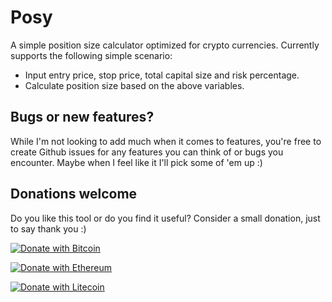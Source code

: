 # Posy
A simple position size calculator optimized for crypto currencies. Currently supports the following simple scenario:

- Input entry price, stop price, total capital size and risk percentage.
- Calculate position size based on the above variables.

## Bugs or new features?

While I'm not looking to add much when it comes to features, you're free to create Github issues for any features you can think of or bugs you encounter. Maybe when I feel like it I'll pick some of 'em up :)

## Donations welcome

Do you like this tool or do you find it useful? Consider a small donation, just to say thank you :)

[![Donate with Bitcoin](https://en.cryptobadges.io/badge/small/)](https://en.cryptobadges.io/donate/)

[![Donate with Ethereum](https://en.cryptobadges.io/badge/small/0xb7f54542A55412Fd6de210f60658814DDD7A1bD6)](https://en.cryptobadges.io/donate/0xb7f54542A55412Fd6de210f60658814DDD7A1bD6)

[![Donate with Litecoin](https://en.cryptobadges.io/badge/small/M9XV5PHaMYZMhuzMHFmtjfLoL9LRb2VCiv)](https://en.cryptobadges.io/donate/M9XV5PHaMYZMhuzMHFmtjfLoL9LRb2VCiv)
